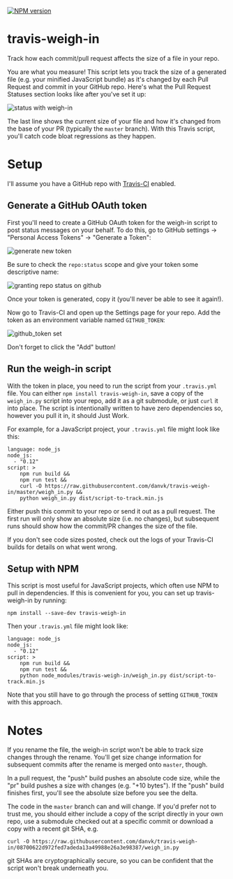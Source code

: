  [![NPM version](http://img.shields.io/npm/v/travis-weigh-in.svg)](https://www.npmjs.org/package/travis-weigh-in)
 
# travis-weigh-in
Track how each commit/pull request affects the size of a file in your repo.

You are what you measure! This script lets you track the size of a generated file (e.g. your minified JavaScript bundle) as it's changed by each Pull Request and commit in your GitHub repo. Here's what the Pull Request Statuses section looks like after you've set it up:

![status with weigh-in](https://cloud.githubusercontent.com/assets/98301/10703019/161a9d40-799b-11e5-9798-8ebbab465d02.png)

The last line shows the current size of your file and how it's changed from the base of your PR (typically the `master` branch). With this Travis script, you'll catch code bloat regressions as they happen.

# Setup

I'll assume you have a GitHub repo with [Travis-CI][] enabled.

## Generate a GitHub OAuth token

First you'll need to create a GitHub OAuth token for the weigh-in script to post status messages on your behalf. To do this, go to GitHub settings → "Personal Access Tokens" → "Generate a Token":

![generate new token](https://cloud.githubusercontent.com/assets/98301/10703144/173d430c-799c-11e5-8ac2-915482cacd17.png)

Be sure to check the `repo:status` scope and give your token some descriptive name:

![granting repo status on github](https://cloud.githubusercontent.com/assets/98301/10703161/369dfa2a-799c-11e5-9d94-6451fb8097ef.png)

Once your token is generated, copy it (you'll never be able to see it again!).

Now go to Travis-CI and open up the Settings page for your repo. Add the token as an environment variable named `GITHUB_TOKEN`:

![github_token set](https://cloud.githubusercontent.com/assets/98301/10703222/822cbe86-799c-11e5-8419-794a68339543.png)

Don't forget to click the "Add" button!

## Run the weigh-in script

With the token in place, you need to run the script from your `.travis.yml` file. You can either `npm install travis-weigh-in`, save a copy of the `weigh_in.py` script into your repo, add it as a git submodule, or just `curl` it into place. The script is intentionally written to have zero dependencies so, however you pull it in, it should Just Work.

For example, for a JavaScript project, your `.travis.yml` file might look like this:

```
language: node_js
node_js:
  - "0.12"
script: >
    npm run build &&
    npm run test &&
    curl -O https://raw.githubusercontent.com/danvk/travis-weigh-in/master/weigh_in.py &&
    python weigh_in.py dist/script-to-track.min.js
```

Either push this commit to your repo or send it out as a pull request. The first run will only show an absolute size (i.e. no changes), but subsequent runs should show how the commit/PR changes the size of the file.

If you don't see code sizes posted, check out the logs of your Travis-CI builds for details on what went wrong.

## Setup with NPM

This script is most useful for JavaScript projects, which often use NPM to pull in dependencies. If this is convenient for you, you can set up travis-weigh-in by running:

    npm install --save-dev travis-weigh-in
    
Then your `.travis.yml` file might look like:

```
language: node_js
node_js:
  - "0.12"
script: >
    npm run build &&
    npm run test &&
    python node_modules/travis-weigh-in/weigh_in.py dist/script-to-track.min.js
```

Note that you still have to go through the process of setting `GITHUB_TOKEN` with this approach.

# Notes

If you rename the file, the weigh-in script won't be able to track size changes through the rename. You'll get size change information for subsequent commits after the rename is merged onto `master`, though.

In a pull request, the "push" build pushes an absolute code size, while the "pr" build pushes a size with changes (e.g. "+10 bytes"). If the "push" build finishes first, you'll see the absolute size before you see the delta.

The code in the `master` branch can and will change. If you'd prefer not to trust me, you should either include a copy of the script directly in your own repo, use a submodule checked out at a specific commit or download a copy with a recent git SHA, e.g.

```
curl -O https://raw.githubusercontent.com/danvk/travis-weigh-in/08700622d972fed7adeda13a49988e26a3e98387/weigh_in.py
```

git SHAs are cryptographically secure, so you can be confident that the script won't break underneath you.

[Travis-CI]: https://travis-ci.org/
